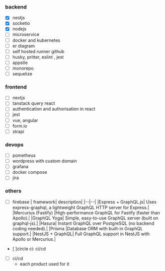 ### backend

- [x] nestjs
- [x] socketio
- [x] nodejs
- [ ] microservice
- [ ] docker and kubernetes
- [ ] er diagram
- [ ] self hosted runner github
- [ ] husky, pritter, eslint , jest
- [ ] appstle
- [ ] monorepo
- [ ] sequelize

### frontend

- [ ] nextjs
- [ ] tanstack query react
- [ ] authentication and authorisation in react
- [ ] jest
- [ ] vue, angular
- [ ] form.io
- [ ] strapi

### devops

- [ ] pometheus
- [ ] wordpress with custom domain
- [ ] grafana
- [ ] docker compose
- [ ] jira

### others

- [ ] firebase
      | framework| description|
      |--|--|
      |Express + GraphQL.js| Uses express-graphql, a lightweight GraphQL HTTP server for Express.|
      |Mercurius (Fastify) |High-performance GraphQL for Fastify (faster than Apollo).|
      |GraphQL Yoga| Simple, easy-to-use GraphQL server (built on graphql-js).|
      |Hasura| Instant GraphQL over PostgreSQL (no backend coding needed).|
      |Prisma |Database ORM with built-in GraphQL support.|
      |NestJS + GraphQL| Full GraphQL support in NestJS with Apollo or Mercurius.|
- [ ]circle ci: ci/cd
- [ ] ci/cd
  - each product used for it
